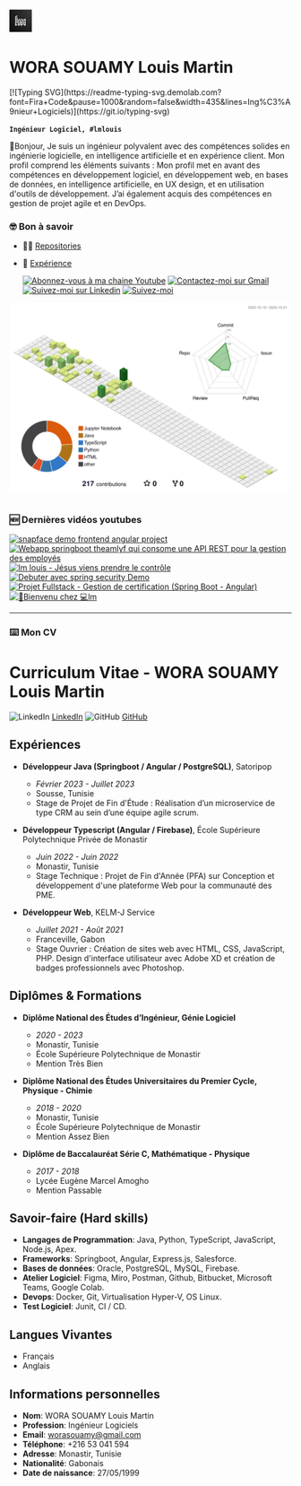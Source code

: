 

# ![lmlouis](img/lm-mini-logo.png) 
<h1>
  WORA SOUAMY Louis Martin
</h1>
[![Typing SVG](https://readme-typing-svg.demolab.com?font=Fira+Code&pause=1000&random=false&width=435&lines=Ing%C3%A9nieur+Logiciels)](https://git.io/typing-svg)

**`Ingénieur Logiciel, #lmlouis`**

👋Bonjour,
Je suis un ingénieur polyvalent avec des compétences solides en ingénierie logicielle, en intelligence artificielle et en expérience client. Mon profil comprend les éléments suivants : Mon profil met en avant des compétences en développement logiciel, en développement web, en bases de données, en intelligence artificielle, en UX design, et en utilisation d'outils de développement. J’ai également acquis des compétences en gestion de projet agile et en DevOps.
### 🤓 Bon à savoir 

- 👨‍💻 [Repositories](https://github.com/lmlouis?tab=repositories)

- 📄 [Expérience](https://github.com/lmlouis#curriculum-vitae---wora-souamy-louis-martin)

  <a href="https://www.youtube.com/@dev.lmlouis" target="_blank"><img title="Abonnez-vous à ma chaine Youtube" src="https://img.shields.io/badge/YouTube-FF0000?style=for-the-badge&logo=youtube&logoColor=white" target="_blank"></a>
  <a href = "mailto:worasouamy@gmail.com"><img title="Contactez-moi sur Gmail" src="https://img.shields.io/badge/-Gmail-%23333?style=for-the-badge&logo=gmail&logoColor=white" target="_blank"></a>
  <a href="https://www.linkedin.com/in/lmlouis" target="_blank"><img title="Suivez-moi sur Linkedin" src="https://img.shields.io/badge/-LinkedIn-%230077B5?style=for-the-badge&logo=linkedin&logoColor=white" target="_blank"></a> 
   <a href="https://github.com/lmlouis?tab=followers">
         <img alt="Suivez-moi" title="Suivez-moi sur Github" src="https://custom-icon-badges.demolab.com/github/followers/lmlouis?color=236ad3&labelColor=1155ba&style=for-the-badge&logo=person-add&label=Follow&logoColor=white"/></a>


![](./profile-3d-contrib/profile-green-animate.svg)
#

### 🆕 Dernières vidéos youtubes

<!-- BEGIN YOUTUBE-CARDS -->
[![snapface demo frontend angular project](https://ytcards.demolab.com/?id=a9tTip49vn8&title=snapface+demo+frontend+angular+project&lang=en&timestamp=1681068501&background_color=%230d1117&title_color=%23ffffff&stats_color=%23dedede&max_title_lines=1&width=250&border_radius=5 "snapface demo frontend angular project")](https://www.youtube.com/watch?v=a9tTip49vn8)
[![Webapp springboot theamlyf qui consome une API REST pour la gestion des employés](https://ytcards.demolab.com/?id=_VR5m3OO-7Q&title=Webapp+springboot+theamlyf+qui+consome+une+API+REST+pour+la+gestion+des+employ%C3%A9s&lang=en&timestamp=1681067218&background_color=%230d1117&title_color=%23ffffff&stats_color=%23dedede&max_title_lines=1&width=250&border_radius=5 "Webapp springboot theamlyf qui consome une API REST pour la gestion des employés")](https://www.youtube.com/watch?v=_VR5m3OO-7Q)
[![lm louis - Jésus viens prendre le contrôle](https://ytcards.demolab.com/?id=SZZeCwsAJc0&title=lm+louis+-+J%C3%A9sus+viens+prendre+le+contr%C3%B4le&lang=en&timestamp=1680305956&background_color=%230d1117&title_color=%23ffffff&stats_color=%23dedede&max_title_lines=1&width=250&border_radius=5 "lm louis - Jésus viens prendre le contrôle")](https://www.youtube.com/watch?v=SZZeCwsAJc0)
[![Debuter avec spring security Demo](https://ytcards.demolab.com/?id=n3VagdvQPuI&title=Debuter+avec+spring+security+Demo&lang=en&timestamp=1677260747&background_color=%230d1117&title_color=%23ffffff&stats_color=%23dedede&max_title_lines=1&width=250&border_radius=5 "Debuter avec spring security Demo")](https://www.youtube.com/watch?v=n3VagdvQPuI)
[![Projet Fullstack - Gestion de certification (Spring Boot - Angular)](https://ytcards.demolab.com/?id=5iE7Hnz4uoM&title=Projet+Fullstack+-+Gestion+de+certification+%28Spring+Boot+-+Angular%29&lang=en&timestamp=1674585426&background_color=%230d1117&title_color=%23ffffff&stats_color=%23dedede&max_title_lines=1&width=250&border_radius=5 "Projet Fullstack - Gestion de certification (Spring Boot - Angular)")](https://www.youtube.com/watch?v=5iE7Hnz4uoM)
[![👋Bienvenu chez 💻lm](https://ytcards.demolab.com/?id=6GQuGBjNvOc&title=%F0%9F%91%8BBienvenu+chez+%F0%9F%92%BBlm&lang=en&timestamp=1673476464&background_color=%230d1117&title_color=%23ffffff&stats_color=%23dedede&max_title_lines=1&width=250&border_radius=5 "👋Bienvenu chez 💻lm")](https://www.youtube.com/watch?v=6GQuGBjNvOc)
<!-- END YOUTUBE-CARDS -->
<p>

---

<h3 align="left"> ⌨️ Mon CV </h3>


# Curriculum Vitae - WORA SOUAMY Louis Martin
![LinkedIn](https://img.icons8.com/material-rounded/24/000000/linkedin.png) [LinkedIn](https://www.linkedin.com/in/lmlouis/)
![GitHub](https://img.icons8.com/material-rounded/24/000000/github.png) [GitHub](https://github.com/lmlouis/)

## Expériences
- **Développeur Java (Springboot / Angular / PostgreSQL)**, Satoripop
  - *Février 2023 - Juillet 2023*
  - Sousse, Tunisie
  - Stage de Projet de Fin d'Étude : Réalisation d’un microservice de type CRM au sein d’une équipe agile scrum.

- **Développeur Typescript (Angular / Firebase)**, École Supérieure Polytechnique Privée de Monastir
  - *Juin 2022 - Juin 2022*
  - Monastir, Tunisie
  - Stage Technique : Projet de Fin d'Année (PFA) sur Conception et développement d'une plateforme Web pour la communauté des PME.

- **Développeur Web**, KELM-J Service
  - *Juillet 2021 - Août 2021*
  - Franceville, Gabon
  - Stage Ouvrier : Création de sites web avec HTML, CSS, JavaScript, PHP. Design d'interface utilisateur avec Adobe XD et création de badges professionnels avec Photoshop.

## Diplômes & Formations
- **Diplôme National des Études d’Ingénieur, Génie Logiciel**
  - *2020 - 2023*
  - Monastir, Tunisie
  - École Supérieure Polytechnique de Monastir
  - Mention Très Bien

- **Diplôme National des Études Universitaires du Premier Cycle, Physique - Chimie**
  - *2018 - 2020*
  - Monastir, Tunisie
  - École Supérieure Polytechnique de Monastir
  - Mention Assez Bien

- **Diplôme de Baccalauréat Série C, Mathématique - Physique**
  - *2017 - 2018*
  - Lycée Eugène Marcel Amogho
  - Mention Passable

## Savoir-faire (Hard skills)
- **Langages de Programmation**: Java, Python, TypeScript, JavaScript, Node.js, Apex.
- **Frameworks**: Springboot, Angular, Express.js, Salesforce.
- **Bases de données**: Oracle, PostgreSQL, MySQL, Firebase.
- **Atelier Logiciel**: Figma, Miro, Postman, Github, Bitbucket, Microsoft Teams, Google Colab.
- **Devops**: Docker, Git, Virtualisation Hyper-V, OS Linux.
- **Test Logiciel**: Junit, CI / CD.

## Langues Vivantes
- Français
- Anglais

## Informations personnelles
- **Nom**: WORA SOUAMY Louis Martin
- **Profession**: Ingénieur Logiciels
- **Email**: worasouamy@gmail.com
- **Téléphone**: +216 53 041 594
- **Adresse**: Monastir, Tunisie
- **Nationalité**: Gabonais
- **Date de naissance**: 27/05/1999





